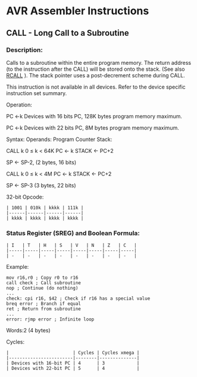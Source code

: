 AVR Assembler Instructions
==========================

CALL - Long Call to a Subroutine
--------------------------------

### <a href="" id="N140BF"></a> Description:

Calls to a subroutine within the entire program memory. The return address (to the instruction after the CALL) will be stored onto the stack. (See also <a href="avrassembler.wb_RCALL.html" class="xref" title="RCALL - Relative Call to Subroutine">RCALL</a> ). The stack pointer uses a post-decrement scheme during CALL.

This instruction is not available in all devices. Refer to the device specific instruction set summary.

Operation:

PC ←k Devices with 16 bits PC, 128K bytes program memory maximum.

PC ←k Devices with 22 bits PC, 8M bytes program memory maximum.

Syntax: Operands: Program Counter Stack:

CALL k 0 ≤ k &lt; 64K PC ← k STACK ← PC+2

SP ← SP-2, (2 bytes, 16 bits)

CALL k 0 ≤ k &lt; 4M PC ← k STACK ← PC+2

SP ← SP-3 (3 bytes, 22 bits)

32-bit Opcode:

```
| 1001 | 010k | kkkk | 111k |
|------|------|------|------|
| kkkk | kkkk | kkkk | kkkk |
```
### <a href="" id="N14116"></a> Status Register (SREG) and Boolean Formula:

```
| I   | T   | H   | S   | V   | N   | Z   | C   |
|-----|-----|-----|-----|-----|-----|-----|-----|
| -   | -   | -   | -   | -   | -   | -   | -   |
```
Example:

``` programlisting
mov r16,r0 ; Copy r0 to r16
call check ; Call subroutine
nop ; Continue (do nothing)
...
check: cpi r16, $42 ; Check if r16 has a special value
breq error ; Branch if equal
ret ; Return from subroutine
...
error: rjmp error ; Infinite loop
```

Words:2 (4 bytes)

Cycles:

```
|                        | Cycles | Cycles xmega |
|------------------------|--------|--------------|
| Devices with 16-bit PC | 4      | 3            |
| Devices with 22-bit PC | 5      | 4            |
